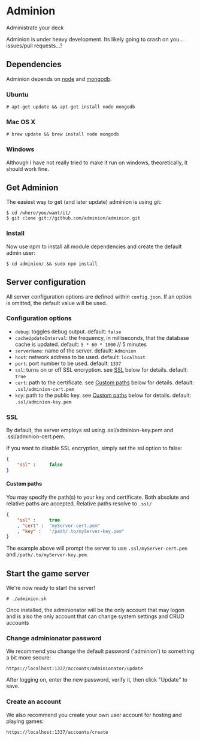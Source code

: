 Adminion
========

Administrate your deck

Adminion is under heavy development.  Its likely going to crash on you... issues/pull requests...?

## Dependencies
Adminion depends on [node](http://nodejs.org) and [mongodb](http://www.mongodb.org).  

### Ubuntu

	# apt-get update && apt-get install node mongodb

### Mac OS X

	# brew update && brew install node mongodb

### Windows 
Although I have not really tried to make it run on windows, theoretically, it should work fine.

## Get Adminion
The easiest way to get (and later update) adminion is using git:

	$ cd /where/you/want/it/
	$ git clone git://github.com/adminion/adminion.git

### Install 
Now use npm to install all module dependencies and create the default admin user:

	$ cd adminion/ && sudo npm install

## Server configuration
All server configuration options are defined within `config.json`.  If an option is omitted, the default value will be used.

### Configuration options

* `debug`: toggles debug output. default: `false`
* `cacheUpdateInterval`: the frequency, in milliseconds, that the database cache is updated. default: `5 * 60 * 1000` // 5 minutes
* `serverName`: name of the server. default: `Adminion`
* `host`: network address to be used. default: `localhost`
* `port`: port number to be used. default: `1337`
* `ssl`: turns on or off SSL encryption. see [SSL](http://github.com/adminion/adminion#ssl) below for details. default: `true`
* `cert`: path to the certificate. see [Custom paths](http://github.com/adminion/adminion#custom-paths) below for details. default: `.ssl/adminion-cert.pem`
* `key`: path to the public key. see [Custom paths](http://github.com/adminion/adminion#custom-paths) below for details. default: `.ssl/adminion-key.pem`

### SSL
By default, the server employs ssl using .ssl/adminion-key.pem and .ssl/adminion-cert.pem.

If you want to disable SSL encryption, simply set the ssl option to false:
```json
{
	"ssl" :		false
}
```

#### Custom paths
You may specify the path(s) to your key and certificate.  Both absolute and relative paths are accepted.  Relative paths resolve to `.ssl/`
```json
{
	"ssl" :		true
	, "cert" : 	"myServer-cert.pem"
	, "key" : 	"/path/.to/myServer-key.pem"
}
```
The example above will prompt the server to use `.ssl/myServer-cert.pem` and `/path/.to/myServer-key.pem`.
	
## Start the game server
We're now ready to start the server!

	# ./adminion.sh

Once installed, the adminionator will be the only account that may logon and is also the only account that can change system settings and CRUD accounts

### Change adminionator password
We recommend you change the default password ('adminion') to something a bit more secure:

	https://localhost:1337/accounts/adminionator/update

After logging on, enter the new password, verify it, then click "Update" to save. 

### Create an account
We also recommend you create your own user account for hosting and playing games:

	https://localhost:1337/accounts/create
	
